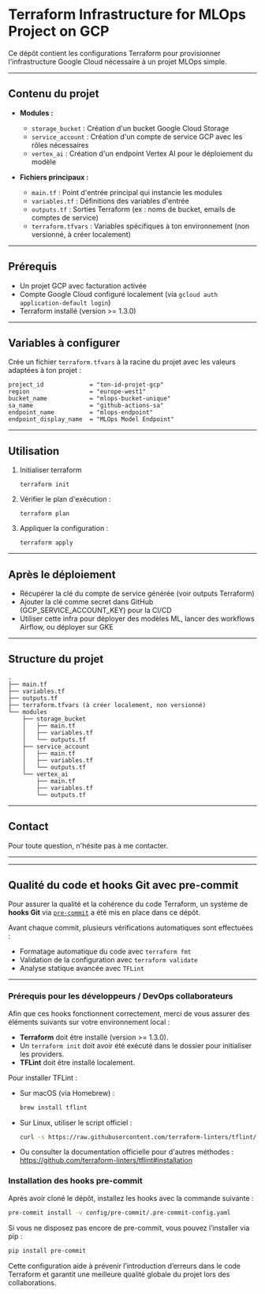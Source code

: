 # Terraform Infrastructure for MLOps Project on GCP

Ce dépôt contient les configurations Terraform pour provisionner l'infrastructure Google Cloud nécessaire à un projet MLOps simple.

---

## Contenu du projet

- **Modules :**  
  - `storage_bucket` : Création d'un bucket Google Cloud Storage  
  - `service_account` : Création d'un compte de service GCP avec les rôles nécessaires  
  - `vertex_ai` : Création d'un endpoint Vertex AI pour le déploiement du modèle  

- **Fichiers principaux :**  
  - `main.tf` : Point d'entrée principal qui instancie les modules  
  - `variables.tf` : Définitions des variables d'entrée  
  - `outputs.tf` : Sorties Terraform (ex : noms de bucket, emails de comptes de service)  
  - `terraform.tfvars` : Variables spécifiques à ton environnement (non versionné, à créer localement)

---

## Prérequis

- Un projet GCP avec facturation activée  
- Compte Google Cloud configuré localement (via `gcloud auth application-default login`)  
- Terraform installé (version >= 1.3.0)  

---

## Variables à configurer

Crée un fichier `terraform.tfvars` à la racine du projet avec les valeurs adaptées à ton projet :

```hcl
project_id             = "ton-id-projet-gcp"
region                 = "europe-west1"
bucket_name            = "mlops-bucket-unique"
sa_name                = "github-actions-sa"
endpoint_name          = "mlops-endpoint"
endpoint_display_name  = "MLOps Model Endpoint"
```

---

## Utilisation
1. Initialiser terraform
    ```hcl
    terraform init
    ```

2. Vérifier le plan d'exécution :
    ```hcl
    terraform plan
    ```

3. Appliquer la configuration :
    ```hcl
    terraform apply
    ```

---

## Après le déploiement

- Récupérer la clé du compte de service générée (voir outputs Terraform)
- Ajouter la clé comme secret dans GitHub (GCP_SERVICE_ACCOUNT_KEY) pour la CI/CD
- Utiliser cette infra pour déployer des modèles ML, lancer des workflows Airflow, ou déployer sur GKE


---

## Structure du projet
```
.
├── main.tf
├── variables.tf
├── outputs.tf
├── terraform.tfvars (à créer localement, non versionné)
└── modules
    ├── storage_bucket
    │   ├── main.tf
    │   ├── variables.tf
    │   └── outputs.tf
    ├── service_account
    │   ├── main.tf
    │   ├── variables.tf
    │   └── outputs.tf
    └── vertex_ai
        ├── main.tf
        ├── variables.tf
        └── outputs.tf
```

---

## Contact
Pour toute question, n'hésite pas à me contacter.


---
---

## Qualité du code et hooks Git avec pre-commit

Pour assurer la qualité et la cohérence du code Terraform, un système de **hooks Git** via [`pre-commit`](https://pre-commit.com) a été mis en place dans ce dépôt.

Avant chaque commit, plusieurs vérifications automatiques sont effectuées :  
- Formatage automatique du code avec `terraform fmt`  
- Validation de la configuration avec `terraform validate`  
- Analyse statique avancée avec `TFLint`

---

### Prérequis pour les développeurs / DevOps collaborateurs

Afin que ces hooks fonctionnent correctement, merci de vous assurer des éléments suivants sur votre environnement local :

- **Terraform** doit être installé (version >= 1.3.0).  
- Un `terraform init` doit avoir été exécuté dans le dossier pour initialiser les providers.  
- **TFLint** doit être installé localement.  

Pour installer TFLint :

- Sur macOS (via Homebrew) :
  ```bash
  brew install tflint
  ```


- Sur Linux, utiliser le script officiel :
  ```bash
  curl -s https://raw.githubusercontent.com/terraform-linters/tflint/master/install_linux.sh | bash
  ```

- Ou consulter la documentation officielle pour d'autres méthodes : https://github.com/terraform-linters/tflint#installation


### Installation des hooks pre-commit
Après avoir cloné le dépôt, installez les hooks avec la commande suivante :
  ```bash
  pre-commit install -v config/pre-commit/.pre-commit-config.yaml
  ```

Si vous ne disposez pas encore de pre-commit, vous pouvez l’installer via pip :
  ```bash
  pip install pre-commit
  ```

Cette configuration aide à prévenir l’introduction d’erreurs dans le code Terraform et garantit une meilleure qualité globale du projet lors des collaborations.